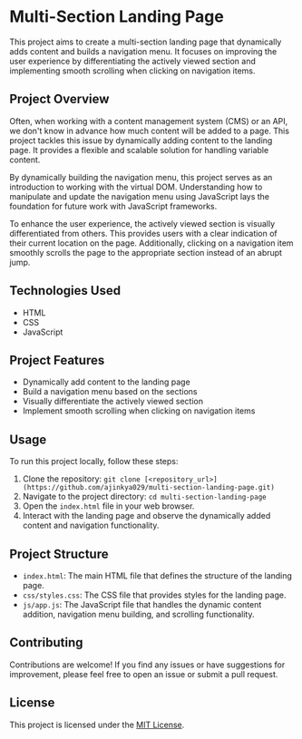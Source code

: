 # Multi-Section Landing Page

This project aims to create a multi-section landing page that dynamically adds content and builds a navigation menu. It focuses on improving the user experience by differentiating the actively viewed section and implementing smooth scrolling when clicking on navigation items.

## Project Overview

Often, when working with a content management system (CMS) or an API, we don't know in advance how much content will be added to a page. This project tackles this issue by dynamically adding content to the landing page. It provides a flexible and scalable solution for handling variable content.

By dynamically building the navigation menu, this project serves as an introduction to working with the virtual DOM. Understanding how to manipulate and update the navigation menu using JavaScript lays the foundation for future work with JavaScript frameworks.

To enhance the user experience, the actively viewed section is visually differentiated from others. This provides users with a clear indication of their current location on the page. Additionally, clicking on a navigation item smoothly scrolls the page to the appropriate section instead of an abrupt jump.

## Technologies Used

- HTML
- CSS
- JavaScript

## Project Features

- Dynamically add content to the landing page
- Build a navigation menu based on the sections
- Visually differentiate the actively viewed section
- Implement smooth scrolling when clicking on navigation items

## Usage

To run this project locally, follow these steps:

1. Clone the repository: `git clone [<repository_url>](https://github.com/ajinkya029/multi-section-landing-page.git)`
2. Navigate to the project directory: `cd multi-section-landing-page`
3. Open the `index.html` file in your web browser.
4. Interact with the landing page and observe the dynamically added content and navigation functionality.

## Project Structure

- `index.html`: The main HTML file that defines the structure of the landing page.
- `css/styles.css`: The CSS file that provides styles for the landing page.
- `js/app.js`: The JavaScript file that handles the dynamic content addition, navigation menu building, and scrolling functionality.

## Contributing

Contributions are welcome! If you find any issues or have suggestions for improvement, please feel free to open an issue or submit a pull request.

## License

This project is licensed under the [MIT License](LICENSE).
